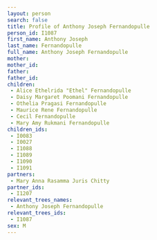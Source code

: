 ```yaml
---
layout: person
search: false
title: Profile of Anthony Joseph Fernandopulle
person_id: I1087
first_name: Anthony Joseph
last_name: Fernandopulle
full_name: Anthony Joseph Fernandopulle
mother: 
mother_id: 
father: 
father_id: 
children:
 - Alice Ethelrida "Ethel" Fernandopulle
 - Daisy Margaret Poomani Fernandopulle
 - Othelia Pragasi Fernandopulle
 - Maurice Rene Fernandopulle
 - Cecil Fernandopulle
 - Mary Amy Rukmani Fernandopulle
children_ids:
 - I0083
 - I0027
 - I1088
 - I1089
 - I1090
 - I1091
partners:
 - Mary Anna Rasamma Juris Chitty
partner_ids:
 - I1207
relevant_trees_names:
 - Anthony Joseph Fernandopulle
relevant_trees_ids:
 - I1087
sex: M
---
```



